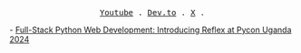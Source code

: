 <p align="center">
  <samp>
    <a href="https://www.youtube.com/channel/UC4AYRvDw3yh-ChonxxW6VLA">Youtube</a> .
    <a href="https://dev.to/jod35">Dev.to</a> .
    <a href="https://x.com/jod35_">X</a> .
  </samp>
</p>
- <a href="https://youtu.be/ht0Yn21wHn0?si=x8CVMzprQPEvwB7S">Full-Stack Python Web Development: Introducing Reflex at Pycon Uganda 2024</a> 
